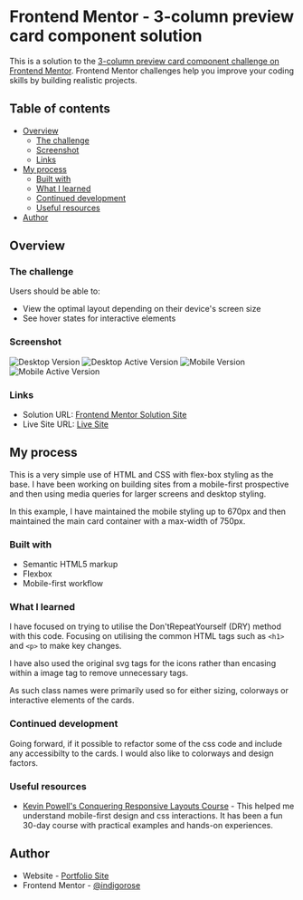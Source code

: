 # Frontend Mentor - 3-column preview card component solution

This is a solution to the [3-column preview card component challenge on Frontend Mentor](https://www.frontendmentor.io/challenges/3column-preview-card-component-pH92eAR2-). Frontend Mentor challenges help you improve your coding skills by building realistic projects.

## Table of contents

-   [Overview](#overview)
    -   [The challenge](#the-challenge)
    -   [Screenshot](#screenshot)
    -   [Links](#links)
-   [My process](#my-process)
    -   [Built with](#built-with)
    -   [What I learned](#what-i-learned)
    -   [Continued development](#continued-development)
    -   [Useful resources](#useful-resources)
-   [Author](#author)

## Overview

### The challenge

Users should be able to:

-   View the optimal layout depending on their device's screen size
-   See hover states for interactive elements

### Screenshot

![Desktop Version](./images/Screenshots/desktop_screenshot.jpg)
![Desktop Active Version](./images/Screenshots/desktop_screenshot_active.jpg)
![Mobile Version](./images/Screenshots/mobile_screenshot.jpg)
![Mobile Active Version](./images/Screenshots/mobile_screenshot_active.jpg)

### Links

-   Solution URL: [Frontend Mentor Solution Site](https://www.frontendmentor.io/solutions/responsive-site-using-html-and-css-qTY4WHF56n)
-   Live Site URL: [Live Site](https://three-preview-card-kr.netlify.app/)

## My process

This is a very simple use of HTML and CSS with flex-box styling as the base. I have been working on building sites from a mobile-first prospective and then using media queries for larger screens and desktop styling.

In this example, I have maintained the mobile styling up to 670px and then maintained the main card container with a max-width of 750px.

### Built with

-   Semantic HTML5 markup
-   Flexbox
-   Mobile-first workflow

### What I learned

I have focused on trying to utilise the Don'tRepeatYourself (DRY) method with this code. Focusing on utilising the common HTML tags such as `<h1>` and `<p>` to make key changes.

I have also used the original svg tags for the icons rather than encasing within a image tag to remove unnecessary tags.

As such class names were primarily used so for either sizing, colorways or interactive elements of the cards.

### Continued development

Going forward, if it possible to refactor some of the css code and include any accessibilty to the cards. I would also like to colorways and design factors.

### Useful resources

-   [Kevin Powell's Conquering Responsive Layouts Course](https://courses.kevinpowell.co/conquering-responsive-layouts) - This helped me understand mobile-first design and css interactions. It has been a fun 30-day course with practical examples and hands-on experiences.

## Author

-   Website - [Portfolio Site](https://krobertsondev.netlify.app/)
-   Frontend Mentor - [@indigorose](https://www.frontendmentor.io/profile/indigorose)
